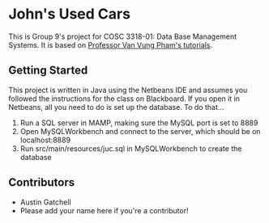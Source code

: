 # John's Used Cars

This is Group 9's project for COSC 3318-01: Data Base Management Systems. It is
based on [Professor Van Vung Pham's tutorials](https://www.youtube.com/playlist?list=PLxyOsIbHSrxkAbUOm6C1CJyD-zIf5cbsO).

## Getting Started

This project is written in Java using the Netbeans IDE and assumes you followed
the instructions for the class on Blackboard. If you open it in Netbeans, all
you need to do is set up the database. To do that...

1. Run a SQL server in MAMP, making sure the MySQL port is set to 8889
2. Open MySQLWorkbench and connect to the server, which should be on
   localhost:8889
3. Run src/main/resources/juc.sql in MySQLWorkbench to create the database

## Contributors

- Austin Gatchell
- Please add your name here if you're a contributor!
